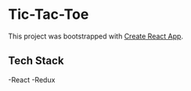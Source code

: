 # Tic-Tac-Toe

This project was bootstrapped with [Create React App](https://github.com/facebookincubator/create-react-app).

## Tech Stack 
-React
-Redux
